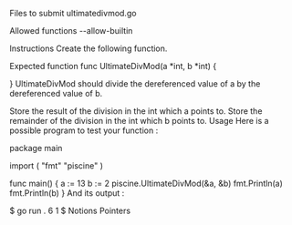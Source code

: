 Files to submit
ultimatedivmod.go

Allowed functions
--allow-builtin

Instructions
Create the following function.

Expected function
func UltimateDivMod(a *int, b *int) {

}
UltimateDivMod should divide the dereferenced value of a by the dereferenced value of b.

Store the result of the division in the int which a points to.
Store the remainder of the division in the int which b points to.
Usage
Here is a possible program to test your function :

package main

import (
	"fmt"
	"piscine"
)

func main() {
	a := 13
	b := 2
	piscine.UltimateDivMod(&a, &b)
	fmt.Println(a)
	fmt.Println(b)
}
And its output :

$ go run .
6
1
$
Notions
Pointers
